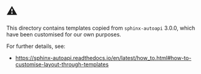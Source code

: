 # ⚠️
This directory contains templates copied from `sphinx-autoapi` 3.0.0, which have been customised for
our own purposes.

For further details, see:

- https://sphinx-autoapi.readthedocs.io/en/latest/how_to.html#how-to-customise-layout-through-templates
